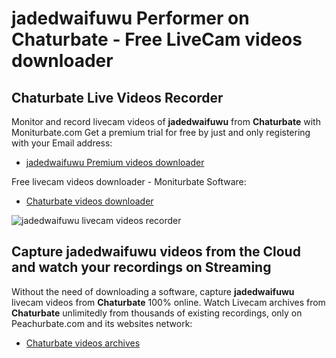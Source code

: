 # jadedwaifuwu Performer on Chaturbate - Free LiveCam videos downloader

## Chaturbate Live Videos Recorder

Monitor and record livecam videos of **jadedwaifuwu** from **Chaturbate** with Moniturbate.com
Get a premium trial for free by just and only registering with your Email address:
* [jadedwaifuwu Premium videos downloader](https://moniturbate.com/request-demo-licence-key.html)

Free livecam videos downloader - Moniturbate Software:
* [Chaturbate videos downloader](https://moniturbate.com/moniturbate-download-software.html)

![jadedwaifuwu livecam videos recorder](https://peachurnet.com/templates/moniturbate-software.png)


## Capture jadedwaifuwu videos from the Cloud and watch your recordings on Streaming

Without the need of downloading a software, capture **jadedwaifuwu** livecam videos from **Chaturbate** 100% online.
Watch Livecam archives from **Chaturbate** unlimitedly from thousands of existing recordings, only on Peachurbate.com and its websites network:
* [Chaturbate videos archives](https://peachurnet.com/)